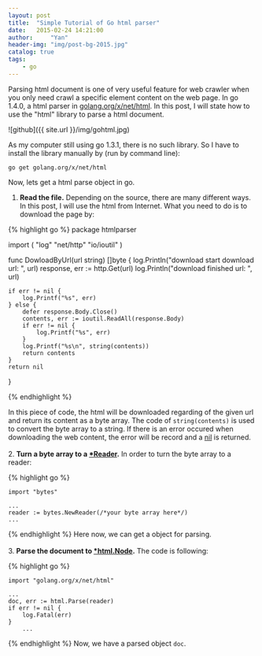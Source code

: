```yaml
---
layout: post
title:  "Simple Tutorial of Go html parser"
date:   2015-02-24 14:21:00
author:     "Yan"
header-img: "img/post-bg-2015.jpg"
catalog: true
tags:
    - go
---
```


Parsing html document is one of very useful feature for web crawler when you only need crawl a specific element content on the web page. In go 1.4.0, a html parser in [golang.org/x/net/html](https://godoc.org/golang.org/x/net/html). In this post, I will state how to use the "html" library to parse a html document.


![github]({{ site.url }}/img/gohtml.jpg)

As my computer still using go 1.3.1, there is no such library. So I have to install the library manually by (run by command line):

``` go get golang.org/x/net/html ```

Now, lets get a html parse object in go.
 
1. **Read the file.** Depending on the source, there are many different ways. In this post, I will use the html from Internet. What you need to do is to download the page by: 

{% highlight go %}
package htmlparser

import (
	"log"
	"net/http"
	"io/ioutil"
)


func DowloadByUrl(url string) []byte {
	log.Println("download start download url: ", url)
	response, err := http.Get(url)
	log.Println("download finished url: ", url)

	if err != nil {
		log.Printf("%s", err)
	} else {
		defer response.Body.Close()
		contents, err := ioutil.ReadAll(response.Body)
		if err != nil {
			log.Printf("%s", err)
		}
		log.Printf("%s\n", string(contents))
		return contents
	}
	return nil
}

{% endhighlight %}

In this piece of code, the html will be downloaded regarding of the given url and return its content as a byte array. The code of ```string(contents)``` is used to convert the byte array to a string. If there is an error occured when downloading the web content, the error will be record and a [nil](http://stackoverflow.com/questions/4217864/null-value-in-golang) is returned.<br/><br/>
2. **Turn a byte array to a [\*Reader](http://golang.org/pkg/bytes/#Reader).** In order to turn the byte array to a reader:

{% highlight go %}

	import "bytes"

	...
	reader := bytes.NewReader(/*your byte array here*/)
	...

{% endhighlight %}
Here now, we can get a object for parsing.<br/><br/>
3. **Parse the document to [\*html.Node](https://www.godoc.org/golang.org/x/net/html#Node).** The code is following:

{% highlight go %}

	import "golang.org/x/net/html"

	...
	doc, err := html.Parse(reader)
	if err != nil {
		log.Fatal(err)
	}
    	...

{% endhighlight %}
Now, we have a parsed object ```doc```.